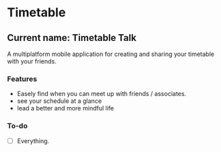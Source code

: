 # Timetable
## Current name: __Timetable Talk__

A multiplatform mobile application for creating and sharing your timetable with your friends.

### Features
- Easely find when you can meet up with friends / associates.
- see your schedule at a glance
- lead a better and more mindful life

### To-do
- [ ] Everything.
